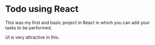  # Todo using React

This was my first and basic project in React in which you can add your tasks to be performed.   

UI is very attractive in this.


    



 
  





 




 





 



 




 














 



















































































